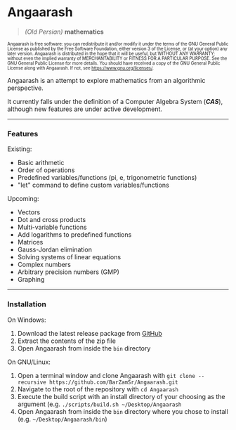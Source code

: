 
# Angaarash

>*(Old Persian)* **mathematics**

<sub><sup> Angaarash is free software: you can redistribute it and/or modify it under the terms of the GNU General Public License as published by the Free Software Foundation, either version 3 of the License, or (at your option) any later version.
Angaarash is distributed in the hope that it will be useful, but WITHOUT ANY WARRANTY; without even the implied warranty of MERCHANTABILITY or FITNESS FOR A PARTICULAR PURPOSE. See the GNU General Public License for more details.
You should have received a copy of the GNU General Public License along with Angaarash. If not, see <https://www.gnu.org/licenses/>.

Angaarash is an attempt to explore mathematics from an algorithmic perspective.

It currently falls under the definition of a Computer Algebra System (***CAS***),
although new features are under active development.
___
### Features
Existing:
- Basic arithmetic
- Order of operations
- Predefined variables/functions (pi, e, trigonometric functions)
- "let" command to define custom variables/functions

Upcoming:
- Vectors
- Dot and cross products
- Multi-variable functions
- Add logarithms to predefined functions
- Matrices
- Gauss-Jordan elimination
- Solving systems of linear equations
- Complex numbers
- Arbitrary precision numbers (GMP)
- Graphing
___
### Installation
On Windows:
1. Download the latest release package from [GitHub](https://github.com/BarZamSr/Angaarash/releases)
2. Extract the contents of the zip file
3. Open Angaarash from inside the `bin` directory

On GNU/Linux:
1. Open a terminal window and clone Angaarash with `git clone --recursive https://github.com/BarZamSr/Angaarash.git`
2. Navigate to the root of the repository with `cd Angaarash`
3. Execute the build script with an install directory of your choosing as the argument (e.g. `./scripts/build.sh ~/Desktop/Angaarash`
4. Open Angaarash from inside the `bin` directory where you chose to install (e.g. `~/Desktop/Angaarash/bin`)